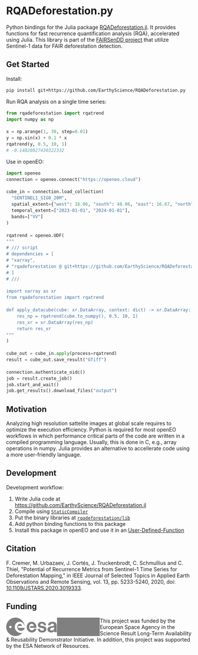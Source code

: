# RQADeforestation.py

Python bindings for the Julia package [RQADeforestation.jl](https://github.com/EarthyScience/RQADeforestation.jl/).
It provides functions for fast recurrence quantification analysis (RQA), accelerated using Julia.
This library is part of the [FAIRSenDD project](https://github.com/EarthyScience/FAIRSenDD) that utilize Sentinel-1 data for FAIR deforestation detection.

## Get Started

Install:

```sh
pip install git+https://github.com/EarthyScience/RQADeforestation.py
```

Run RQA analysis on a single time series:

```python
from rqadeforestation import rqatrend
import numpy as np

x = np.arange(1, 30, step=0.01)
y = np.sin(x) + 0.1 * x
rqatrend(y, 0.5, 10, 1)
# -0.14028027430322332
```

Use in openEO:

```python
import openeo
connection = openeo.connect("https://openeo.cloud")

cube_in = connection.load_collection(
  "SENTINEL1_SIG0_20M",
  spatial_extent={"west": 16.06, "south": 48.06, "east": 16.67, "north": 48.07},
  temporal_extent=["2023-01-01", "2024-01-01"],
  bands=["VV"]
)

rqatrend = openeo.UDF(
"""
# /// script
# dependencies = [
# "xarray",
# "rqadeforestation @ git+https://github.com/EarthyScience/RQADeforestation.py",
# ]
# ///

import xarray as xr
from rqadeforestation import rqatrend

def apply_datacube(cube: xr.DataArray, context: dict) -> xr.DataArray:
    res_np = rqatrend(cube.to_numpy(), 0.5, 10, 1)
    res_xr = xr.DataArray(res_np)
    return res_xr
"""
)

cube_out = cube_in.apply(process=rqatrend)
result = cube_out.save_result("GTiff")

connection.authenticate_oidc()
job = result.create_job()
job.start_and_wait()
job.get_results().download_files("output")
```

## Motivation

Analyzing high resolution sattelite images at global scale requires to optimize the execution efficiency.
Python is required for most openEO workflows in which performance critical parts of the code are written in a compiled programming language.
Usually, this is done in C, e.g., array operations in numpy.
Julia provides an alternative to accellerate code using a more user-friendly language.

## Development

Development workflow:

1. Write Julia code at https://github.com/EarthyScience/RQADeforestation.jl
1. Compile using [`StaticCompiler`](https://github.com/EarthyScience/RQADeforestation.jl/tree/main/staticcompiler)
1. Put the binary libraries at [`rqadeforestation/lib`](rqadeforestation/lib)
1. Add python binding functions to this package
1. Install this package in openEO and use it in an [User-Defined-Function](https://open-eo.github.io/openeo-python-client/udf.html#declaration-of-udf-dependencies)

## Citation

F. Cremer, M. Urbazaev, J. Cortés, J. Truckenbrodt, C. Schmullius and C. Thiel, "Potential of Recurrence Metrics from Sentinel-1 Time Series for Deforestation Mapping," in IEEE Journal of Selected Topics in Applied Earth Observations and Remote Sensing, vol. 13, pp. 5233-5240, 2020, doi: [10.1109/JSTARS.2020.3019333](https://dx.doi.org/10.1109/JSTARS.2020.3019333).

## Funding

<img src="https://github.com/EarthyScience/FAIRSenDD/raw/main/website/docs/public/ESA_logo.svg" align="left" height="50px"/>
<img src="https://github.com/EarthyScience/FAIRSenDD/raw/main/website/docs/public/ESA_NoR_logo.svg" align="left" height="50px" style="filter: contrast(0);"/>

This project was funded by the European Space Agency in the Science Result Long-Term Availability & Reusability Demonstrator Initiative.
In addition, this project was supported by the ESA Network of Resources.
